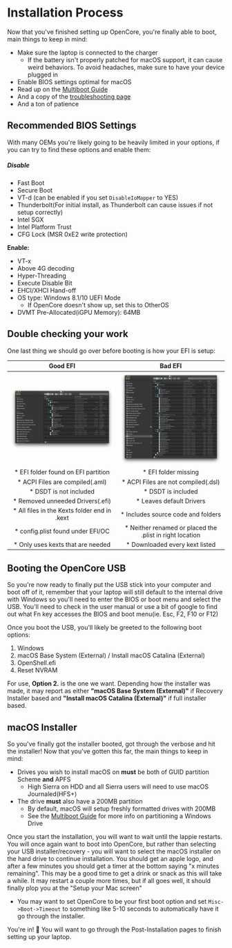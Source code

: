 # Installation Process

Now that you've finished setting up OpenCore, you're finally able to boot, main things to keep in mind:

* Make sure the laptop is connected to the charger
  * If the battery isn't properly patched for macOS support, it can cause weird behaviors. To avoid headaches, make sure to have your device plugged in
* Enable BIOS settings optimal for macOS
* Read up on the [Multiboot Guide](https://hackintosh-multiboot.gitbook.io/hackintosh-multiboot/)
* And a copy of the [troubleshooting page](https://dortania.github.io/OpenCore-Desktop-Guide/troubleshooting/troubleshooting.html)
* And a ton of patience

## Recommended BIOS Settings

With many OEMs you're likely going to be heavily limited in your options, if you can try to find these options and enable them:

##### Disable

* Fast Boot
* Secure Boot
* VT-d (can be enabled if you set `DisableIoMapper` to YES)
* Thunderbolt(For initial install, as Thunderbolt can cause issues if not setup correctly)
* Intel SGX
* Intel Platform Trust
* CFG Lock (MSR 0xE2 write protection)

**Enable:**

* VT-x
* Above 4G decoding
* Hyper-Threading
* Execute Disable Bit
* EHCI/XHCI Hand-off
* OS type: Windows 8.1/10 UEFI Mode
  * If OpenCore doesn't show up, set this to OtherOS
* DVMT Pre-Allocated(iGPU Memory): 64MB

## Double checking your work

One last thing we should go over before booting is how your EFI is setup:

Good EFI          |  Bad EFI
:-------------------------:|:-------------------------:
![](/images/installation/install-md/good-efi.png)  |  ![](/images/installation/install-md/bad-efi.png)
* EFI folder found on EFI partition | * EFI folder missing
* ACPI Files are compiled(.aml) | * ACPI Files are not compiled(.dsl)
* DSDT is not included | * DSDT is included
* Removed unneeded Drivers(.efi) | * Leaves default Drivers
* All files in the Kexts folder end in .kext | * Includes source code and folders
* config.plist found under EFI/OC | * Neither renamed or placed the .plist in right location
* Only uses kexts that are needed | * Downloaded every kext listed

## Booting the OpenCore USB

So you're now ready to finally put the USB stick into your computer and boot off of it, remember that your laptop will still default to the internal drive with Windows so you'll need to enter the BIOS or boot menu and select the USB. You'll need to check in the user manual or use a bit of google to find out what Fn key accesses the BIOS and boot menu(ie. Esc, F2, F10 or F12)

Once you boot the USB, you'll likely be greeted to the following boot options:

1. Windows
2. macOS Base System (External) / Install macOS Catalina (External)
3. OpenShell.efi
4. Reset NVRAM

For use, **Option 2.** is the one we want. Depending how the installer was made, it may report as either **"macOS Base System (External)"** if Recovery Installer based and **"Install macOS Catalina (External)"** if full installer based.

## macOS Installer

So you've finally got the installer booted, got through the verbose and hit the installer! Now that you've gotten this far,  the main things to keep in mind:

* Drives you wish to install macOS on **must** be both of GUID partition Scheme **and** APFS
  * High Sierra on HDD and all Sierra users will need to use macOS Journaled(HFS+)
* The drive **must** also have a 200MB partition
  * By default, macOS will setup freshly formatted drives with 200MB
  * See the [Multiboot Guide](https://hackintosh-multiboot.gitbook.io/hackintosh-multiboot/) for more info on partitioning a Windows Drive

Once you start the installation, you will want to wait until the lappie restarts. You will once again want to boot into OpenCore, but rather than selecting your USB installer/recovery - you will want to select the macOS installer on the hard drive to continue installation. You should get an apple logo, and after a few minutes you should get a timer at the bottom saying "x minutes remaining". This may be a good time to get a drink or snack as this will take a while. It may restart a couple more times, but if all goes well, it should finally plop you at the "Setup your Mac screen"

* You may want to set OpenCore to be your first boot option and set `Misc->Boot->Timeout` to something like 5-10 seconds to automatically have it go through the installer.

You're in! 🎉
You will want to go through the Post-Installation pages to finish setting up your laptop.
